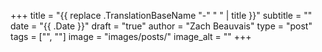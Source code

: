 +++
title = "{{ replace .TranslationBaseName "-" " " | title }}"
subtitle = ""
date = "{{ .Date }}"
draft = "true"
author = "Zach Beauvais"
type = "post"
tags = ["", ""]
image = "images/posts/"
image_alt = ""
+++